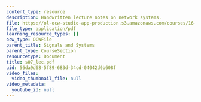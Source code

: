 ```yaml
---
content_type: resource
description: Handwritten lecture notes on network systems.
file: https://ol-ocw-studio-app-production.s3.amazonaws.com/courses/16-01-unified-engineering-i-ii-iii-iv-fall-2005-spring-2006/56da9d685f89683d34cd04042d0b608f_s07_lec.pdf
file_type: application/pdf
learning_resource_types: []
ocw_type: OCWFile
parent_title: Signals and Systems
parent_type: CourseSection
resourcetype: Document
title: s07_lec.pdf
uid: 56da9d68-5f89-683d-34cd-04042d0b608f
video_files:
  video_thumbnail_file: null
video_metadata:
  youtube_id: null
---
```

